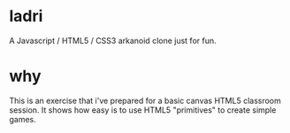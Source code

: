 # ladri
A Javascript / HTML5 / CSS3 arkanoid clone just for fun.

# why
This is an exercise that i've prepared for a basic canvas HTML5 classroom session. It shows how easy is to use
HTML5 "primitives" to create simple games.